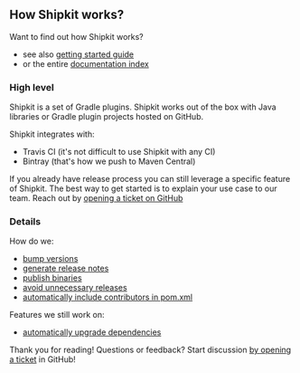 ## How Shipkit works?

Want to find out how Shipkit works?
- see also [getting started guide](/docs/getting-started.md)
- or the entire [documentation index](/README.md#documentation)

### High level

Shipkit is a set of Gradle plugins.
Shipkit works out of the box with Java libraries or Gradle plugin projects hosted on GitHub.

Shipkit integrates with:
 - Travis CI (it's not difficult to use Shipkit with any CI)
 - Bintray (that's how we push to Maven Central)

If you already have release process you can still leverage a specific feature of Shipkit.
The best way to get started is to explain your use case to our team.
Reach out by [opening a ticket on GitHub](https://github.com/mockito/shipkit/issues/new)

### Details

How do we:
- [bump versions](/docs/features/version-bumps.md)
- [generate release notes](/docs/features/automated-release-notes.md)
- [publish binaries](/docs/features/publishing-binaries.md)
- [avoid unnecessary releases](/docs/gradle-plugins/release-needed-plugin.md)
- [automatically include contributors in pom.xml](/docs/features/celebrating-contributors.md)

Features we still work on:
- [automatically upgrade dependencies](/docs/gradle-plugins/upgrade-dependency-plugin.md)

Thank you for reading!
Questions or feedback?
Start discussion [by opening a ticket](https://github.com/mockito/shipkit/issues/new) in GitHub!

